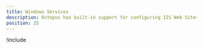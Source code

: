 ```yaml
---
title: Windows Services
description: Octopus has built-in support for configuring IIS Web Sites, Applications and Virtual Directories.
position: 25
---
```


!include <windows-services>

